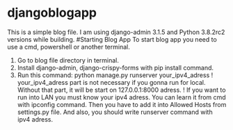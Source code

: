 # djangoblogapp
This is a simple blog file. I am using django-admin 3.1.5 and Python 3.8.2rc2 versions while building.
#Starting Blog App
To start blog app you need to use a cmd, powershell or another terminal.
1. Go to blog file directory in terminal.
2. Install django-admin, django-crispy-forms with pip install command.
3. Run this command: python manage.py runserver your_ipv4_adress
! your_ipv4_adress part is not necessary if you gonna run for local. Without that part, it will be start on 127.0.0.1:8000 adress.
! If you want to run into LAN you must know your ipv4 adress. You can learn it from cmd with ipconfig command. Then you have to add it into Allowed Hosts from settings.py file. And also, you should write runserver command with ipv4 adress.
